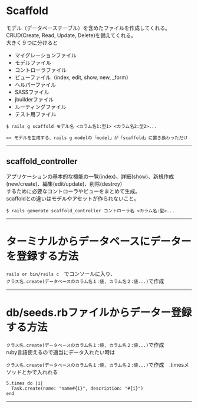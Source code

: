 # Scaffold 
モデル（データベーステーブル）を含めたファイルを作成してくれる。     
CRUD(Create, Read, Update, Delete)を備えてくれる。    
大きく９つに分けると    
- マイグレーションファイル
- モデルファイル
- コントローラファイル
- ビューファイル（index, edit, show, new, _form）
- ヘルパーファイル
- SASSファイル
- jbuilderファイル
- ルーティングファイル
- テスト用ファイル
~~~
$ rails g scaffold モデル名 <カラム名1:型1> <カラム名2:型2>...

=> モデルを生成する、rails g modelの「model」が「scaffold」に置き換わっただけ
~~~
***

## scaffold_controller 
アプリケーションの基本的な機能の一覧(index)、詳細(show)、新規作成(new/create)、編集(edit/update)、削除(destroy)   
するために必要なコントローラやビューをまとめて生成。    
scaffoldとの違いはモデルやアセットが作られないこと。
~~~
$ rails generate scaffold_controller コントローラ名 <カラム名:型>...
~~~
***


# ターミナルからデータベースにデーターを登録する方法
`rails or bin/rails c`　でコンソールに入り、   
`クラス名.create(データベースのカラム名１:値, カラム名２:値...)`で作成
***

# db/seeds.rbファイルからデーター登録する方法
`クラス名.create(データベースのカラム名１:値, カラム名２:値...)`で作成    
ruby言語使えるので適当にデータ入れたい時は

`クラス名.create(データベースのカラム名１:値, カラム名２:値...)`で作成　.timesメソッドとかで入れれる
~~~
5.times do |i|
  Task.create(name: "name#{i}", description: "#{i}")
end
~~~
***
